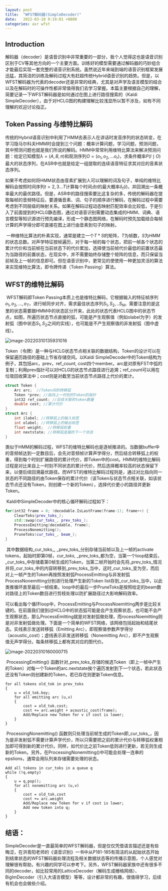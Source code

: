 ```yaml
---
layout: post
title:  "WFST解码器(SimpleDecoder)"
date:   2022-03-10 9:19:01 +0800
categories: asr wfst
---
```


## Introduction	

​	解码器（decoder）是语音识别中非常重要的一部分，我个人觉得这也是语音识别区别于CV等其他方向的一个主要方面。训练好的模型需要通过解码器的巧妙组合才能最后实现一套完整的语音识别系统。虽然说近年来端到端的语音识别框架发展迅猛，其简洁的训练及解码过程大有赶超传统Hybrid语音识别的趋势。但是，以WFST解码器为代表的decoder还是非常的经典，尤其是对声学及语言模型的结合以及在解码时的可操作性都非常值得我们去学习掌握。本篇主要根据自己的理解，简要记录一下WFST解码器是如何通过在图上进行路径搜索的（Kaldi SimpleDecoder），由于对HCLG图的构建理解比较浅显所以暂不涉及，如有不同理解的欢迎讨论指正。

## Token Passing 与维特比解码

​	传统的Hybrid语音识别中利用了HMM去表示人在讲话时发音序列的状态转变，在学习隐马尔科夫HMM时会提到三个问题：概率计算问题，学习问题，预测问题，其中预测问题也就是我们所说的解码。HMM中常常利用维特比算法来解决预测问题：给定已知模型$\lambda=(A,B,\pi)$和观测序列$O=(o_1,o_2,...o_r)$，求条件概率$P(I\mid O)$最大的状态序列，在ASR中也就是给定一组提取的连续语音特征求其对应的音素状态序列。

​	如果不考虑如何将HMM状态由音素扩展到人可以理解的词及句子，单纯的维特比解码会按照时间序列$t=2,3...T$计算每个时间点$t$的最大概率$\delta_t(i)$，并回溯出一条概率最大的最优路径。但是，ASR中的路径搜索要比这复杂的多，传统的解码器在提取每帧的音频特征后，要遵循音素、词、句子的顺序进行解码，在解码过程中需要考虑到不同层级的映射关系。如果在解码过程动态映射匹配效率会比较低，于是引入了前面提到的HCLG静态图，通过对语音识别需要动态集成的HMM、词典、语言模型等知识源进行预先编译，形成一个静态图网络，在解码时预先加载结合每帧计算的声学得分即可直接在图上进行由音素到句子的映射。

​	一种维特比算法的朴素实现，通常是建立一个$T*S$的矩阵，$T$为帧数，$S$为$HMM$的状态总数。对声学特征按帧遍历，对于每一帧的每个状态，把前一帧各个状态的累计代价和当前帧在当前状态下的代价累加，选择使当前帧代价最低的前置状态最为当路径的前置状态，在现实中，并不需要始终存储整个矩阵的信息，而只保留当前帧及上一帧的信息即可。但在语音识别中，更常见的使使用一种更加灵活的算法来实现维特比算法，即令牌传递（Token Passing）算法。

## WFST的维特比解码

​	WFST解码即Token Passing本质上也是维特比解码，它根据输入的特征帧序列${o_1,o_2,...,o_T}$，进行帧同步对齐，需求最佳状态序列${S_1,S_2,..S_N}$。需要注意的是这里的状态需要跟HMM中的状态区分开来，此处的状态代表HCLG图中的状态节点，如图，所遍历状态节点直接的弧，可能是产生观察值（例如olabel为字）的发射弧（图中状态$S_1,S_2$之间的实线），也可能是不产生观察值的非发射弧（图中虚线）。

![image-20220310135931016](C:\Users\admin\AppData\Roaming\Typora\typora-user-images\image-20220310135931016.png)

​	Token（令牌）是一种与HCLG状态节点相关联的数据结构，Token的设计可以在保留遍历路径的基础上节省存储空间。以Kaldi SimpleDecoder中的Token结构为例子，其包括arc，prev，ref_count, cost四个member。arc是对原有FST中弧的复制；利用prev指针可以对HCLG的状态节点路径进行追溯；ref_count可以用在垃圾回收算法中；cost则是对截至当前状态节点路径上代价的累计。

```c++
struct Token {
	Arc arc;  //Token间的转移弧
	Token *prev; //指向上一时刻的Token的指针
	int32 ref_count; //后续关联的token数量
    double cost; //累计代价
}
struct Arc {
    int ilabel; //转移弧上的输入标签
    int olabel; //转移弧上的输出标签
    float weight;  //转移弧权重
    int nextstate; //转移弧连接的下一个状态
}
```

​	类似于HMM的解码过程，WFST的维特比解码也是逐帧推进的。当数据buffer中的音频帧达到一定数目后，会先对音频帧计算声学得分，然后结合转移弧上的权重，得到每个时刻扩展路径的累计代价，即Token中的cost。HMM的维特比解码过程是对比来自上一时刻不同状态的累计代价，然后选择概率较高的状态保留下来，以便后续回溯最优路径。而WFST的维特比解码过程则是，通过对比指向同一状态的不同路径的由Token保存的累计代价（该Token与状态节点相关联，如该状态节点还没有Token，则创建一个新的Token），选择代价更小的路径并更新Token。

​	Kaldi中SimpleDecoder中的核心循环解码过程如下：

```c++
for(int32 frame = 0; !decodable.IsLastFrame(frame-1); frame++) {
  	ClearToks(prev_toks_);
  	std::swap(cur_toks_, prev_toks_);
  	ProcessEmitting(decodable, frame);
  	ProcessNonemitting();
  	PruneToks(cur_toks_, beam_);
}
```

​	其中数据结构_cur_toks_, _prev_toks_分别存储当前帧以及上一帧的activate tokens，起始时即第0帧，_cur_toks_, _prev_toks_都为空，当第一个loop结束后，_cur_toks_中存储着第0帧生成的Token，当第二帧开始时会先将_prev_toks_情况并将_cur_toks_中的内容转移到_prev_toks_当中，这时_cur_toks_变为空，而后对上一帧产生的Token再按照发射弧ProcessEmitting与非发射弧ProcessNonemitting分别进行处理产生新的Token list存到_cur_toks_当中，以此类推循环直至最后一帧结束。loop中的最后一步PruneToks是按照给定的beam数对路径上的Token数目进行剪枝处理以防扩展路径过大影响解码效率。

​	可以看出每个循环loop中，ProcessEmitting与ProcessNoemitting两步是比较关键的。在前面我们提到过HCLG中的状态弧可能是会产生观察状态，也可能不会产生观察状态，那么ProcessEmitting就是对发射弧做处理，而rocessNoemitting则是对非发射弧做处理。下面是一个简单的WFST网络，该网络包括起始和结尾状态。实线表示发送转移弧（Emitting Arc），即观察值参数声学得分（acoustic_cost）；虚线表示非发送转移弧（Nonemitting Arc），即不产生观察值无声学得分。每条转移弧上都有其对应的图代价。

![image-20220310160000715](C:\Users\admin\AppData\Roaming\Typora\typora-user-images\image-20220310160000715.png)

​	ProcessingEmitting() 函数针对_prev_toks_存储的候选Token（即上一帧中产生的Token）对每一个Token的arc.nextstate挨个遍历发射到下一个状态，若此状态还没有Token则创建新的Token，若已存在则更新Token信息。

```shell
for all tokens old_tok in prev_toks 
{
	u = old_tok.key;
	for all emitting arc (u,v)
	{
		cost = old_tok.cost;
		cost += arc.weight + acoustic_cost(frame);
		Add/Replace new Token for v if cost is lower;
	}
}
```

​	ProcessingNonemitting() 函数则只处理当前帧生成的Token即_cur_toks_，因为是非发射弧不需要计算声学代价，所以只需要把之前的累计代价与转移弧权重相加即可得到新的累计代价。同样，如代价比之前Token低则进行更新，若无则生成新的Token。另外，在ProcessingNonemitting()中可能会处理一连串的epslions，通常会用队列来存储需要处理的状态。

```shell
Add all tokens in cur_toks in a queue q
while (!q.empty) 
{
	u = q.pop();
	for all nonemitting arc (u,v)
	{
		cost = old_tok.cost
		cost += arc.weight
		Add/Replace new Token for v if cost is lower;
		Add new token into q;
	}
}
```

## 结语：

​	SimpleDecoder是一直最简单的WFST解码器，但是仅仅凭借语言描述还是有些晦涩，在洪青阳老师的《语音识别》一书中从P181-185有简洁的从起始状态开始到结束状态的WFST解码器处理流程及相关数据状态等的传播示意图，个人感觉对理解很有帮助，有兴趣的同学可以参考下。另外，WFST解码器家族中还有很多不同的decoder，如比较常用的LatticeDecoder（解码生成栅格网络）、BiglmDecoder（引入大语言模型）等等，设计都非常的有趣，很值得学习，后续有机会也会做些介绍。
